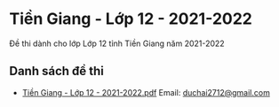 # Tiền Giang - Lớp 12 - 2021-2022

Đề thi dành cho lớp Lớp 12 tỉnh Tiền Giang năm 2021-2022

## Danh sách đề thi

- [Tiền Giang - Lớp 12 - 2021-2022.pdf](Tiền%20Giang%20-%20Lớp%2012%20-%202021-2022.pdf)
Email: duchai2712@gmail.com

